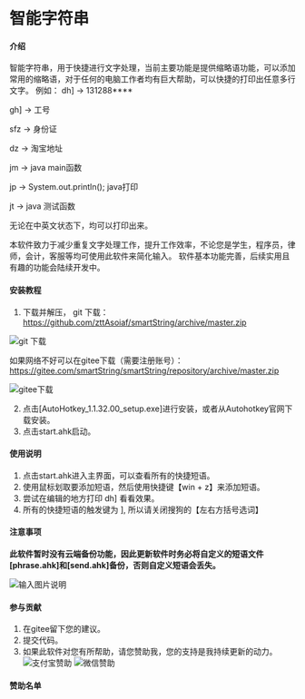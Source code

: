 # 智能字符串

#### 介绍
智能字符串，用于快捷进行文字处理，当前主要功能是提供缩略语功能，可以添加常用的缩略语，对于任何的电脑工作者均有巨大帮助，可以快捷的打印出任意多行文字。
例如：
dh] -> 131288****

gh] -> 工号

sfz -> 身份证

dz -> 淘宝地址

jm -> java main函数

jp -> System.out.println(); java打印

jt -> java 测试函数

无论在中英文状态下，均可以打印出来。

本软件致力于减少重复文字处理工作，提升工作效率，不论您是学生，程序员，律师，会计，客服等均可使用此软件来简化输入。
软件基本功能完善，后续实用且有趣的功能会陆续开发中。

#### 安装教程

1.  下载并解压，
git 下载：https://github.com/zttAsoiaf/smartString/archive/master.zip

![git 下载](https://images.gitee.com/uploads/images/2020/0301/035908_cd391ef0_5544911.png "屏幕截图.png")


如果网络不好可以在gitee下载（需要注册账号）：https://gitee.com/smartString/smartString/repository/archive/master.zip

![gitee下载](https://images.gitee.com/uploads/images/2020/0223/143847_76c9177e_5544911.png "屏幕截图.png")



2.  点击[AutoHotkey_1.1.32.00_setup.exe]进行安装，或者从Autohotkey官网下载安装。
3.  点击start.ahk启动。

#### 使用说明

1.  点击start.ahk进入主界面，可以查看所有的快捷短语。
2.  使用鼠标划取要添加短语，然后使用快捷键【win + z】来添加短语。
3.  尝试在编辑的地方打印 dh] 看看效果。
4.  所有的快捷短语的触发键为 ], 所以请关闭搜狗的【左右方括号选词】

#### 注意事项
 **此软件暂时没有云端备份功能，因此更新软件时务必将自定义的短语文件[phrase.ahk]和[send.ahk]备份，否则自定义短语会丢失。** 

![输入图片说明](https://images.gitee.com/uploads/images/2020/0223/181454_adc75a60_5544911.png "屏幕截图.png")

#### 参与贡献

1. 在gitee留下您的建议。
2. 提交代码。
3. 如果此软件对您有所帮助，请您赞助我，您的支持是我持续更新的动力。
![支付宝赞助](https://images.gitee.com/uploads/images/2020/0301/030302_9066bc68_5544911.png "屏幕截图.png")
![微信赞助](https://images.gitee.com/uploads/images/2020/0301/030424_8097a0cf_5544911.png "屏幕截图.png")

#### 赞助名单
